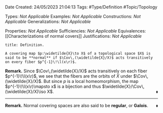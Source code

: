 <div class="topSpace"></div>

Date Created: 24/05/2023 21:04:13
Tags: #Type/Definition #Topic/Topology

Types: _Not Applicable_
Examples: _Not Applicable_
Constructions: _Not Applicable_
Generalizations: _Not Applicable_

Properties: _Not Applicable_
Sufficiencies: _Not Applicable_
Equivalences: [[Characterizations of normal covers]]
Justifications: _Not Applicable_

``` ad-Definition
title: Definition.

A covering map $p:\widetilde{X}\to X$ of a topological space $X$ is said to be **normal** if $\Cov\,(\widetilde{X}/X)$ acts transitively on every fiber $p^{-1}\!\l(x\r)$.

```

**Remark.** Since $\Cov\,(\widetilde{X}/X)$ acts transitively on each fiber $p^{-1}\!\l(x\r)$, we see that the fibers are the orbits of $\widetilde{X}$ under $\Cov\,(\widetilde{X}/X)$. But since $p$ is a local homeomorphism, the map $p^{-1}\!\l(x\r)\mapsto x$ is a bijection and thus $\widetilde{X}/\Cov\,(\widetilde{X}/X)\iso X$.<span style="float:right;">$\blacklozenge$</span>

---

**Remark.** Normal covering spaces are also said to be **regular**, or **Galois**.<span style="float:right;">$\blacklozenge$</span>
